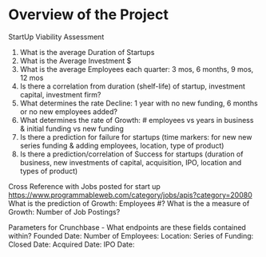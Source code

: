 # Overview of the Project

StartUp Viability Assessment
1)	What is the average Duration of Startups
2)	What is the Average Investment $
3)	What is the average Employees each quarter: 3 mos, 6 months, 9 mos, 12 mos
4)	Is there a correlation from duration (shelf-life) of startup, investment capital, investment firm?
5)	What determines the rate Decline: 1 year with no new funding, 6 months or no new employees added?
6)	What determines the rate of Growth: # employees vs years in business & initial funding vs new funding
7)	Is there a prediction for failure for startups (time markers: for new new series funding & adding employees, location, type of product)
8)	Is there a prediction/correlation of Success for startups (duration of business, new investments of capital, acquisition, IPO, location and types of product)



Cross Reference with Jobs posted for start up
https://www.programmableweb.com/category/jobs/apis?category=20080
What is the prediction of Growth: Employees #?
What is the a measure of Growth: Number of Job Postings?


Parameters for Crunchbase - What endpoints are these fields contained within?
Founded Date:
Number of Employees:
Location:
Series of Funding:
Closed Date:
Acquired Date:
IPO Date:

